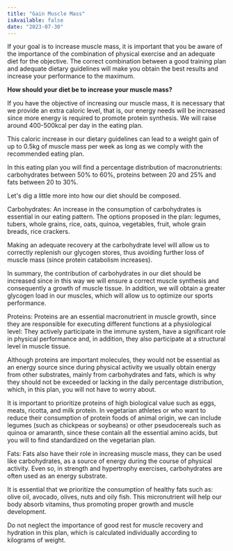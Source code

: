 ```yaml
---
title: "Gain Muscle Mass"
isAvailable: false
date: "2023-07-30"
---
```


If your goal is to increase muscle mass, it is important that you be aware of the importance of the combination of physical exercise and an adequate diet for the objective. The correct combination between a good training plan and adequate dietary guidelines will make you obtain the best results and increase your performance to the maximum.

**How should your diet be to increase your muscle mass?**

If you have the objective of increasing our muscle mass, it is necessary that we provide an extra caloric level, that is, our energy needs will be increased since more energy is required to promote protein synthesis. We will raise around 400-500kcal per day in the eating plan.

This caloric increase in our dietary guidelines can lead to a weight gain of up to 0.5kg of muscle mass per week as long as we comply with the recommended eating plan.

In this eating plan you will find a percentage distribution of macronutrients: carbohydrates between 50% to 60%, proteins between 20 and 25% and fats between 20 to 30%.

Let's dig a little more into how our diet should be composed.

Carbohydrates: An increase in the consumption of carbohydrates is essential in our eating pattern. The options proposed in the plan: legumes, tubers, whole grains, rice, oats, quinoa, vegetables, fruit, whole grain breads, rice crackers.

Making an adequate recovery at the carbohydrate level will allow us to correctly replenish our glycogen stores, thus avoiding further loss of muscle mass (since protein catabolism increases).

In summary, the contribution of carbohydrates in our diet should be increased since in this way we will ensure a correct muscle synthesis and consequently a growth of muscle tissue. In addition, we will obtain a greater glycogen load in our muscles, which will allow us to optimize our sports performance.

Proteins: Proteins are an essential macronutrient in muscle growth, since they are responsible for executing different functions at a physiological level: They actively participate in the immune system, have a significant role in physical performance and, in addition, they also participate at a structural level in muscle tissue.

Although proteins are important molecules, they would not be essential as an energy source since during physical activity we usually obtain energy from other substrates, mainly from carbohydrates and fats, which is why they should not be exceeded or lacking in the daily percentage distribution, which, in this plan, you will not have to worry about.

It is important to prioritize proteins of high biological value such as eggs, meats, ricotta, and milk protein. In vegetarian athletes or who want to reduce their consumption of protein foods of animal origin, we can include legumes (such as chickpeas or soybeans) or other pseudocereals such as quinoa or amaranth, since these contain all the essential amino acids, but you will to find standardized on the vegetarian plan.

Fats: Fats also have their role in increasing muscle mass, they can be used like carbohydrates, as a source of energy during the course of physical activity. Even so, in strength and hypertrophy exercises, carbohydrates are often used as an energy substrate.

It is essential that we prioritize the consumption of healthy fats such as: olive oil, avocado, olives, nuts and oily fish. This micronutrient will help our body absorb vitamins, thus promoting proper growth and muscle development.

Do not neglect the importance of good rest for muscle recovery and hydration in this plan, which is calculated individually according to kilograms of weight.
